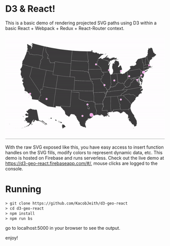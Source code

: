 # D3 & React!

This is a basic demo of rendering projected SVG paths using D3 within a basic React + Webpack + Redux + React-Router context. 

![example](d3-geo-react.gif)

With the raw SVG exposed like this, you have easy access to insert function handles on the SVG fills, modify colors to represent dynamic data, etc. This demo is hosted on Firebase and runs serverless. Check out the live demo at https://d3-geo-react.firebaseapp.com/#/, mouse clicks are logged to the console. 

# Running

```
> git clone https://github.com/KacobJeith/d3-geo-react
> cd d3-geo-react
> npm install 
> npm run bs
```

go to localhost:5000 in your browser to see the output. 

enjoy!
